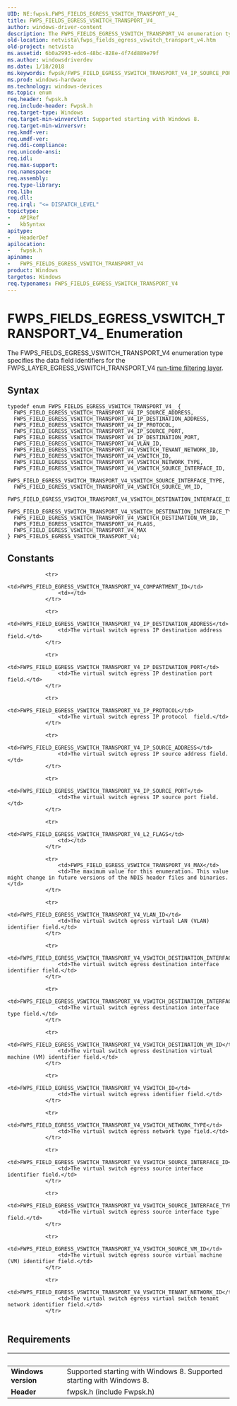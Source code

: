 ```yaml
---
UID: NE:fwpsk.FWPS_FIELDS_EGRESS_VSWITCH_TRANSPORT_V4_
title: FWPS_FIELDS_EGRESS_VSWITCH_TRANSPORT_V4_
author: windows-driver-content
description: The FWPS_FIELDS_EGRESS_VSWITCH_TRANSPORT_V4 enumeration type specifies the data field identifiers for the FWPS_LAYER_EGRESS_VSWITCH_TRANSPORT_V4 run-time filtering layer.
old-location: netvista\fwps_fields_egress_vswitch_transport_v4.htm
old-project: netvista
ms.assetid: 6b0a2993-edc6-48bc-828e-4f74d889e79f
ms.author: windowsdriverdev
ms.date: 1/18/2018
ms.keywords: fwpsk/FWPS_FIELD_EGRESS_VSWITCH_TRANSPORT_V4_IP_SOURCE_PORT, fwpsk/FWPS_FIELD_EGRESS_VSWITCH_TRANSPORT_V4_VSWITCH_NETWORK_TYPE, FWPS_FIELDS_EGRESS_VSWITCH_TRANSPORT_V4, FWPS_FIELD_EGRESS_VSWITCH_TRANSPORT_V4_IP_DESTINATION_PORT, fwpsk/FWPS_FIELD_EGRESS_VSWITCH_TRANSPORT_V4_VSWITCH_DESTINATION_INTERFACE_TYPE, fwpsk/FWPS_FIELD_EGRESS_VSWITCH_TRANSPORT_V4_IP_SOURCE_ADDRESS, fwpsk/FWPS_FIELD_EGRESS_VSWITCH_TRANSPORT_V4_VSWITCH_TENANT_NETWORK_ID, fwpsk/FWPS_FIELD_EGRESS_VSWITCH_TRANSPORT_V4_VSWITCH_SOURCE_INTERFACE_TYPE, FWPS_FIELD_EGRESS_VSWITCH_TRANSPORT_V4_VSWITCH_TENANT_NETWORK_ID, FWPS_FIELD_EGRESS_VSWITCH_TRANSPORT_V4_VSWITCH_DESTINATION_INTERFACE_TYPE, FWPS_FIELD_EGRESS_VSWITCH_TRANSPORT_V4_FLAGS, fwpsk/FWPS_FIELD_EGRESS_VSWITCH_TRANSPORT_V4_VSWITCH_SOURCE_INTERFACE_ID, FWPS_FIELD_EGRESS_VSWITCH_TRANSPORT_V4_VSWITCH_SOURCE_INTERFACE_ID, fwpsk/FWPS_FIELD_EGRESS_VSWITCH_TRANSPORT_V4_MAX, FWPS_FIELD_EGRESS_VSWITCH_TRANSPORT_V4_IP_SOURCE_ADDRESS, netvista.fwps_fields_egress_vswitch_transport_v4, fwpsk/FWPS_FIELD_EGRESS_VSWITCH_TRANSPORT_V4_VSWITCH_DESTINATION_VM_ID, FWPS_FIELD_EGRESS_VSWITCH_TRANSPORT_V4_VLAN_ID, FWPS_FIELD_EGRESS_VSWITCH_TRANSPORT_V4_VSWITCH_DESTINATION_VM_ID, fwpsk/FWPS_FIELD_EGRESS_VSWITCH_TRANSPORT_V4_VSWITCH_DESTINATION_INTERFACE_ID, fwpsk/FWPS_FIELD_EGRESS_VSWITCH_TRANSPORT_V4_IP_DESTINATION_ADDRESS, FWPS_FIELD_EGRESS_VSWITCH_TRANSPORT_V4_VSWITCH_ID, fwpsk/FWPS_FIELD_EGRESS_VSWITCH_TRANSPORT_V4_VLAN_ID, fwpsk/FWPS_FIELDS_EGRESS_VSWITCH_TRANSPORT_V4, FWPS_FIELD_EGRESS_VSWITCH_TRANSPORT_V4_IP_DESTINATION_ADDRESS, FWPS_FIELD_EGRESS_VSWITCH_TRANSPORT_V4_IP_SOURCE_PORT, fwpsk/FWPS_FIELD_EGRESS_VSWITCH_TRANSPORT_V4_VSWITCH_ID, FWPS_FIELD_EGRESS_VSWITCH_TRANSPORT_V4_MAX, FWPS_FIELDS_EGRESS_VSWITCH_TRANSPORT_V4_, FWPS_FIELD_EGRESS_VSWITCH_TRANSPORT_V4_VSWITCH_NETWORK_TYPE, FWPS_FIELD_EGRESS_VSWITCH_TRANSPORT_V4_VSWITCH_SOURCE_INTERFACE_TYPE, FWPS_FIELD_EGRESS_VSWITCH_TRANSPORT_V4_VSWITCH_SOURCE_VM_ID, fwpsk/FWPS_FIELD_EGRESS_VSWITCH_TRANSPORT_V4_FLAGS, FWPS_FIELD_EGRESS_VSWITCH_TRANSPORT_V4_VSWITCH_DESTINATION_INTERFACE_ID, fwpsk/FWPS_FIELD_EGRESS_VSWITCH_TRANSPORT_V4_VSWITCH_SOURCE_VM_ID, FWPS_FIELD_EGRESS_VSWITCH_TRANSPORT_V4_IP_PROTOCOL, FWPS_FIELDS_EGRESS_VSWITCH_TRANSPORT_V4 enumeration [Network Drivers Starting with Windows Vista], fwpsk/FWPS_FIELD_EGRESS_VSWITCH_TRANSPORT_V4_IP_PROTOCOL, fwpsk/FWPS_FIELD_EGRESS_VSWITCH_TRANSPORT_V4_IP_DESTINATION_PORT
ms.prod: windows-hardware
ms.technology: windows-devices
ms.topic: enum
req.header: fwpsk.h
req.include-header: Fwpsk.h
req.target-type: Windows
req.target-min-winverclnt: Supported starting with Windows 8.
req.target-min-winversvr: 
req.kmdf-ver: 
req.umdf-ver: 
req.ddi-compliance: 
req.unicode-ansi: 
req.idl: 
req.max-support: 
req.namespace: 
req.assembly: 
req.type-library: 
req.lib: 
req.dll: 
req.irql: "<= DISPATCH_LEVEL"
topictype:
-	APIRef
-	kbSyntax
apitype:
-	HeaderDef
apilocation:
-	fwpsk.h
apiname:
-	FWPS_FIELDS_EGRESS_VSWITCH_TRANSPORT_V4
product: Windows
targetos: Windows
req.typenames: FWPS_FIELDS_EGRESS_VSWITCH_TRANSPORT_V4
---
```


# FWPS_FIELDS_EGRESS_VSWITCH_TRANSPORT_V4_ Enumeration
The FWPS_FIELDS_EGRESS_VSWITCH_TRANSPORT_V4 enumeration type specifies the data field identifiers for the
  FWPS_LAYER_EGRESS_VSWITCH_TRANSPORT_V4 
  <a href="https://msdn.microsoft.com/en-us/library/windows/desktop/aa366492">run-time filtering layer</a>.

## Syntax
````
typedef enum FWPS_FIELDS_EGRESS_VSWITCH_TRANSPORT_V4_ { 
  FWPS_FIELD_EGRESS_VSWITCH_TRANSPORT_V4_IP_SOURCE_ADDRESS,
  FWPS_FIELD_EGRESS_VSWITCH_TRANSPORT_V4_IP_DESTINATION_ADDRESS,
  FWPS_FIELD_EGRESS_VSWITCH_TRANSPORT_V4_IP_PROTOCOL,
  FWPS_FIELD_EGRESS_VSWITCH_TRANSPORT_V4_IP_SOURCE_PORT,
  FWPS_FIELD_EGRESS_VSWITCH_TRANSPORT_V4_IP_DESTINATION_PORT,
  FWPS_FIELD_EGRESS_VSWITCH_TRANSPORT_V4_VLAN_ID,
  FWPS_FIELD_EGRESS_VSWITCH_TRANSPORT_V4_VSWITCH_TENANT_NETWORK_ID,
  FWPS_FIELD_EGRESS_VSWITCH_TRANSPORT_V4_VSWITCH_ID,
  FWPS_FIELD_EGRESS_VSWITCH_TRANSPORT_V4_VSWITCH_NETWORK_TYPE,
  FWPS_FIELD_EGRESS_VSWITCH_TRANSPORT_V4_VSWITCH_SOURCE_INTERFACE_ID,
  FWPS_FIELD_EGRESS_VSWITCH_TRANSPORT_V4_VSWITCH_SOURCE_INTERFACE_TYPE,
  FWPS_FIELD_EGRESS_VSWITCH_TRANSPORT_V4_VSWITCH_SOURCE_VM_ID,
  FWPS_FIELD_EGRESS_VSWITCH_TRANSPORT_V4_VSWITCH_DESTINATION_INTERFACE_ID,
  FWPS_FIELD_EGRESS_VSWITCH_TRANSPORT_V4_VSWITCH_DESTINATION_INTERFACE_TYPE,
  FWPS_FIELD_EGRESS_VSWITCH_TRANSPORT_V4_VSWITCH_DESTINATION_VM_ID,
  FWPS_FIELD_EGRESS_VSWITCH_TRANSPORT_V4_FLAGS,
  FWPS_FIELD_EGRESS_VSWITCH_TRANSPORT_V4_MAX
} FWPS_FIELDS_EGRESS_VSWITCH_TRANSPORT_V4;
````

## Constants

<table>
            
                <tr>
                    <td>FWPS_FIELD_EGRESS_VSWITCH_TRANSPORT_V4_COMPARTMENT_ID</td>
                    <td></td>
                </tr>
            
                <tr>
                    <td>FWPS_FIELD_EGRESS_VSWITCH_TRANSPORT_V4_IP_DESTINATION_ADDRESS</td>
                    <td>The virtual switch egress IP destination address field.</td>
                </tr>
            
                <tr>
                    <td>FWPS_FIELD_EGRESS_VSWITCH_TRANSPORT_V4_IP_DESTINATION_PORT</td>
                    <td>The virtual switch egress IP destination port  field.</td>
                </tr>
            
                <tr>
                    <td>FWPS_FIELD_EGRESS_VSWITCH_TRANSPORT_V4_IP_PROTOCOL</td>
                    <td>The virtual switch egress IP protocol  field.</td>
                </tr>
            
                <tr>
                    <td>FWPS_FIELD_EGRESS_VSWITCH_TRANSPORT_V4_IP_SOURCE_ADDRESS</td>
                    <td>The virtual switch egress IP source address field.</td>
                </tr>
            
                <tr>
                    <td>FWPS_FIELD_EGRESS_VSWITCH_TRANSPORT_V4_IP_SOURCE_PORT</td>
                    <td>The virtual switch egress IP source port field.</td>
                </tr>
            
                <tr>
                    <td>FWPS_FIELD_EGRESS_VSWITCH_TRANSPORT_V4_L2_FLAGS</td>
                    <td></td>
                </tr>
            
                <tr>
                    <td>FWPS_FIELD_EGRESS_VSWITCH_TRANSPORT_V4_MAX</td>
                    <td>The maximum value for this enumeration. This value might change in future versions of the NDIS header files and binaries.</td>
                </tr>
            
                <tr>
                    <td>FWPS_FIELD_EGRESS_VSWITCH_TRANSPORT_V4_VLAN_ID</td>
                    <td>The virtual switch egress virtual LAN (VLAN) identifier field.</td>
                </tr>
            
                <tr>
                    <td>FWPS_FIELD_EGRESS_VSWITCH_TRANSPORT_V4_VSWITCH_DESTINATION_INTERFACE_ID</td>
                    <td>The virtual switch egress destination interface identifier field.</td>
                </tr>
            
                <tr>
                    <td>FWPS_FIELD_EGRESS_VSWITCH_TRANSPORT_V4_VSWITCH_DESTINATION_INTERFACE_TYPE</td>
                    <td>The virtual switch egress destination interface type field.</td>
                </tr>
            
                <tr>
                    <td>FWPS_FIELD_EGRESS_VSWITCH_TRANSPORT_V4_VSWITCH_DESTINATION_VM_ID</td>
                    <td>The virtual switch egress destination virtual machine (VM) identifier field.</td>
                </tr>
            
                <tr>
                    <td>FWPS_FIELD_EGRESS_VSWITCH_TRANSPORT_V4_VSWITCH_ID</td>
                    <td>The virtual switch egress identifier field.</td>
                </tr>
            
                <tr>
                    <td>FWPS_FIELD_EGRESS_VSWITCH_TRANSPORT_V4_VSWITCH_NETWORK_TYPE</td>
                    <td>The virtual switch egress network type field.</td>
                </tr>
            
                <tr>
                    <td>FWPS_FIELD_EGRESS_VSWITCH_TRANSPORT_V4_VSWITCH_SOURCE_INTERFACE_ID</td>
                    <td>The virtual switch egress source interface identifier field.</td>
                </tr>
            
                <tr>
                    <td>FWPS_FIELD_EGRESS_VSWITCH_TRANSPORT_V4_VSWITCH_SOURCE_INTERFACE_TYPE</td>
                    <td>The virtual switch egress source interface type  field.</td>
                </tr>
            
                <tr>
                    <td>FWPS_FIELD_EGRESS_VSWITCH_TRANSPORT_V4_VSWITCH_SOURCE_VM_ID</td>
                    <td>The virtual switch egress source virtual machine (VM) identifier field.</td>
                </tr>
            
                <tr>
                    <td>FWPS_FIELD_EGRESS_VSWITCH_TRANSPORT_V4_VSWITCH_TENANT_NETWORK_ID</td>
                    <td>The virtual switch egress virtual switch tenant network identifier field.</td>
                </tr>
</table>


## Requirements
| &nbsp; | &nbsp; |
| ---- |:---- |
| **Windows version** | Supported starting with Windows 8. Supported starting with Windows 8. |
| **Header** | fwpsk.h (include Fwpsk.h) |